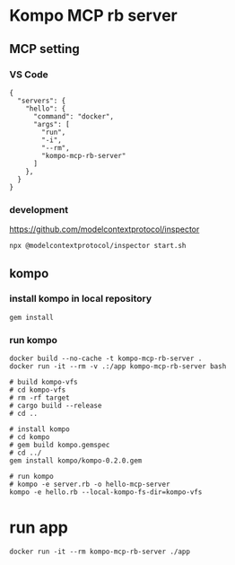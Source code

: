 # Kompo MCP rb server

## MCP setting

### VS Code

```
{
  "servers": {
    "hello": {
      "command": "docker",
      "args": [
        "run",
        "-i",
        "--rm",
        "kompo-mcp-rb-server"
      ]
    },
  }
}
```

### development

https://github.com/modelcontextprotocol/inspector

```
npx @modelcontextprotocol/inspector start.sh
```

## kompo

### install kompo in local repository

```
gem install
```

### run kompo

```
docker build --no-cache -t kompo-mcp-rb-server .
docker run -it --rm -v .:/app kompo-mcp-rb-server bash

# build kompo-vfs
# cd kompo-vfs
# rm -rf target
# cargo build --release
# cd ..

# install kompo
# cd kompo
# gem build kompo.gemspec
# cd ../
gem install kompo/kompo-0.2.0.gem

# run kompo
# kompo -e server.rb -o hello-mcp-server
kompo -e hello.rb --local-kompo-fs-dir=kompo-vfs
```

# run app
```
docker run -it --rm kompo-mcp-rb-server ./app
```